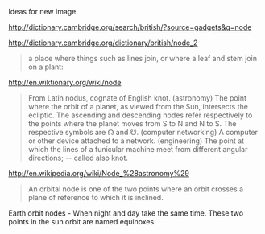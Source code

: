 

Ideas for new image


http://dictionary.cambridge.org/search/british/?source=gadgets&q=node

<http://dictionary.cambridge.org/dictionary/british/node_2>

> a place where things such as lines join, or where a leaf and stem join on a plant: 


<http://en.wiktionary.org/wiki/node>

> From Latin nodus, cognate of English knot.
> (astronomy) The point where the orbit of a planet, as viewed from the Sun, intersects the ecliptic. The ascending and descending nodes refer respectively to the points where the planet moves from S to N and N to S. The respective symbols are ☊ and ☋.
> (computer networking) A computer or other device attached to a network.
> (engineering) The point at which the lines of a funicular machine meet from different angular directions; -- called also knot.

<http://en.wikipedia.org/wiki/Node_%28astronomy%29>

> An orbital node is one of the two points where an orbit crosses a plane of reference to which it is inclined.

Earth orbit nodes - When night and day take the same time. These two points in the sun orbit are named equinoxes.
